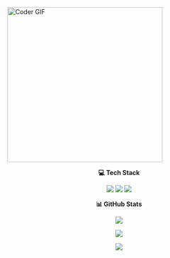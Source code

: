 <img align="center" alt="Coder GIF" width=350 src="https://miro.medium.com/max/1360/0*7Q3yvSIv_t0ioJ-Z.gif"></img>

<div align="center">
  <b><p align="center">💻 Tech Stack</p></b>
  <p align="center">
    <img 
src="https://img.shields.io/badge/python-3670A0?style=for-the-badge&logo=python&logoColor=ffdd54">
    <img src="https://img.shields.io/badge/heroku-%23430098.svg?style=for-the-badge&logo=heroku&logoColor=white">
    <img src="https://img.shields.io/badge/MongoDB-%234ea94b.svg?style=for-the-badge&logo=mongodb&logoColor=white">
  </p>
</div>

<div align="center">
  <b><p align="center">📊 GitHub Stats</p></b>
  <p align="center">
    <img src="https://github-readme-stats.vercel.app/api?username=BKM-TG&theme=highcontrast&hide_border=false&include_all_commits=true&count_private=true" align="center">
  </p>
  <p align="center">
    <img src="https://nirzak-streak-stats.vercel.app/?user=BKM-TG&theme=highcontrast&hide_border=false" align="center">
  </p>
  <p align="center">
    <img src="https://github-readme-stats.vercel.app/api/top-langs/?username=BKM-TG&theme=highcontrast&hide_border=false&include_all_commits=true&count_private=true&layout=compact" align="center">
  </p>
</div>
